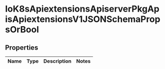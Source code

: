 
# IoK8sApiextensionsApiserverPkgApisApiextensionsV1JSONSchemaPropsOrBool

## Properties
Name | Type | Description | Notes
------------ | ------------- | ------------- | -------------



